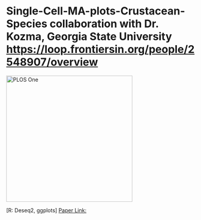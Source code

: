 # Single-Cell-MA-plots-Crustacean-Species collaboration with Dr. Kozma, Georgia State University https://loop.frontiersin.org/people/2548907/overview
<img width="336" alt="PLOS One" src="https://github.com/spawar2/Single-Cell-MA-plots-Crustacean-Species/assets/25118302/355cb361-4aa0-4e7c-8f45-ea0cefcb540d">

[R: Deseq2, ggplots]
[Paper Link:](https://journals.plos.org/plosone/article?id=10.1371/journal.pone.0252066)
